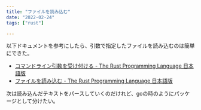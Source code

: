 ```yaml
---
title: "ファイルを読み込む"
date: "2022-02-24"
tags: ["rust"]

---
```


以下ドキュメントを参考にしたら、引数で指定したファイルを読み込むのは簡単にできた。

- [コマンドライン引数を受け付ける - The Rust Programming Language 日本語版](https://doc.rust-jp.rs/book-ja/ch12-01-accepting-command-line-arguments.html)
- [ファイルを読み込む - The Rust Programming Language 日本語版](https://doc.rust-jp.rs/book-ja/ch12-02-reading-a-file.html)

次は読み込んだテキストをパースしていくのだけれど、goの時のようにパッケージとして分けたい。
